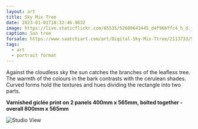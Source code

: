 ```yaml
---
layout: art
title: Sky Mix Tree
date: 2023-01-01T18:32:46.963Z
image: https://live.staticflickr.com/65535/52600643445_d4f96bffc4_h_d.jpg
caption: Sun tree
forsale: https://www.saatchiart.com/art/Digital-Sky-Mix-Ttree/2113733/9998663/view
tags:
  - art
  - portrait format
---
```

Against the cloudless sky the sun catches the branches of the leafless tree. The warmth of the colours in the bark contrasts with the cerulean shades. Curved forms hold the textures and hues dividing the rectangle into two parts.

**Varnished giclée print on 2 panels 400mm x 565mm, bolted together - overall 800mm x 565mm**

![Studio View](https://live.staticflickr.com/65535/53276578025_4156bd9b33_h_d.jpg "Studio View")